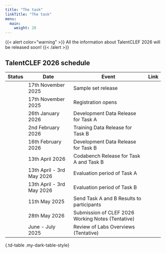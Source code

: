 ```yaml
---
title: "The task"
linkTitle: "The task"
menu:
  main:
    weight: 20
---
```


{{< alert color="warning" >}}<i class="fas fa-exclamation-triangle"></i> All the information about TalentCLEF 2026 will be released soon!
{{< /alert >}}

## TalentCLEF 2026 schedule 

| Status | Date                            | Event                                                       | Link |
|--------|---------------------------------|-------------------------------------------------------------|------|
|        | 17th November 2025               | Sample set  release                                    |  |
|        |  17th November 2025              | Registration opens                                           |  |
|        | 26th January 2026               | Development Data Release for Task A                    |  |
|        | 2nd February 2026              | Training Data Release for Task B     |  |
|        | 16th February 2026                 | Development Data Release for Task B    |  | 
|        | 13th April 2026                     | Codabench Release for Task A and Task B    |  | 
|        | 13th April - 3rd May 2026       | Evaluation period of Task A             |  | 
|        | 13th April - 3rd May 2026       | Evaluation period of Task B             |  | 
|        | 11th May 2025                    | Send Task A and B Results to participants                           |  | 
|        | 28th May 2026             | Submission of CLEF 2026 Working Notes (Tentative)             |  | 
|        | June - July 2025       | Review of Labs Overviews (Tentative)                         |   | 



{.td-table  .my-dark-table-style}

